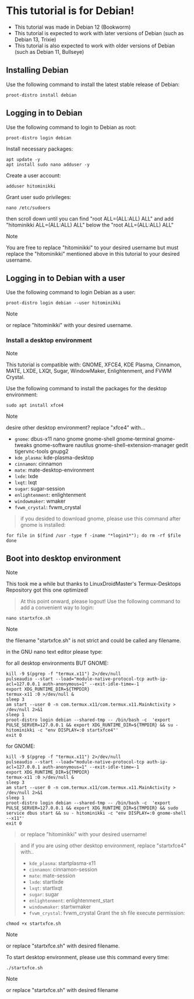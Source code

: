 # This tutorial is for Debian!
- This tutorial was made in Debian 12 (Bookworm)
- This tutorial is expected to work with later versions of Debian (such as Debian 13, Trixie)
- This tutorial is also expected to work with older
versions of Debian (such as Debian 11, Bullseye)

## Installing Debian
Use the following command to install the latest stable release of Debian:
```
proot-distro install debian
```

## Logging in to Debian
Use the following command to login to Debian as root:
```
proot-distro login debian
```
Install necessary packages:
```
apt update -y
apt install sudo nano adduser -y
```
Create a user account:
```
adduser hitominikki
```
Grant user sudo privileges:
```
nano /etc/sudoers
```
then scroll down until you can find "root ALL=(ALL:ALL) ALL"
and add "hitominikki ALL=(ALL:ALL) ALL" below the "root ALL=(ALL:ALL) ALL"
> [!NOTE]
> You are free to replace "hitominikki" to your desired username but must replace the "hitominikki" mentioned above in this tutorial to your desired username.

## Logging in to Debian with a user
Use the following command to login Debian as a user:
```
proot-distro login debian --user hitominikki
```
> [!NOTE]
> or replace "hitominikki" with your desired username.

### Install a desktop environment
> [!NOTE]
> This tutorial is compatible with: GNOME,  XFCE4, KDE Plasma, Cinnamon, MATE, LXDE, LXQt, Sugar, WindowMaker, Enlightenment, and FVWM Crystal.

Use the following command to install the packages for the desktop environment:
  
```
sudo apt install xfce4
```
> [!NOTE]
> desire other desktop environment? replace "xfce4" with...
> * `gnome`: dbus-x11 nano gnome gnome-shell gnome-terminal gnome-tweaks gnome-software nautilus gnome-shell-extension-manager gedit tigervnc-tools gnupg2
> * `kde_plasma`: kde-plasma-desktop
> * `cinnamon`: cinnamon
> * `mate`: mate-desktop-environment
> * `lxde`: lxde
> * `lxqt`: lxqt
> * `sugar`: sugar-session
> * `enlightenment`: enlightenment
> * `windowmaker`: wmaker
> * `fvwm_crystal`: fvwm_crystal

> if you desided to download gnome, please use this command after gnome is installed:
```
for file in $(find /usr -type f -iname "*login1*"); do rm -rf $file
done
```
## Boot into desktop environment
> [!NOTE]
> This took me a while but thanks to LinuxDroidMaster's Termux-Desktops Repository got this one optimized!

> At this point onward, please logout!
Use the following command to add a convenient way to login:
```
nano startxfce.sh
```
> [!NOTE]
> the filename "startxfce.sh" is not strict and could be called any filename.

in the GNU nano text editor please type:

for all desktop environments BUT GNOME:
```
kill -9 $(pgrep -f "termux.x11") 2>/dev/null
pulseaudio --start --load="module-native-protocol-tcp auth-ip-acl=127.0.0.1 auth-anonymous=1" --exit-idle-time=-1
export XDG_RUNTIME_DIR=${TMPDIR}
termux-x11 :0 >/dev/null &
sleep 3
am start --user 0 -n com.termux.x11/com.termux.x11.MainActivity > /dev/null 2>&1
sleep 1
proot-distro login debian --shared-tmp -- /bin/bash -c  'export PULSE_SERVER=127.0.0.1 && export XDG_RUNTIME_DIR=${TMPDIR} && su - hitominikki -c "env DISPLAY=:0 startxfce4"'
exit 0
```
for GNOME:
```
kill -9 $(pgrep -f "termux.x11") 2>/dev/null
pulseaudio --start --load="module-native-protocol-tcp auth-ip-acl=127.0.0.1 auth-anonymous=1" --exit-idle-time=-1
export XDG_RUNTIME_DIR=${TMPDIR}
termux-x11 :0 >/dev/null &
sleep 3
am start --user 0 -n com.termux.x11/com.termux.x11.MainActivity > /dev/null 2>&1
sleep 1
proot-distro login debian --shared-tmp -- /bin/bash -c  'export PULSE_SERVER=127.0.0.1 && export XDG_RUNTIME_DIR=${TMPDIR} && sudo service dbus start && su - hitominikki -c "env DISPLAY=:0 gnome-shell --x11"'
exit 0
```
> or replace "hitominikki" with your desired username!

> and if you are using other desktop environment, replace "startxfce4" with..
> * `kde_plasma`: startplasma-x11
> * `cinnamon`: cinnamon-session
> * `mate`: mate-session
> * `lxde`: startlxde
> * `lxqt`: startlxqt
> * `sugar`: sugar
> * `enlightenment`: enlightenment_start
> * `windowmaker`: startwmaker
> * `fvwm_crystal`: fvwm_crystal
Grant the sh file execute permission:
```
chmod +x startxfce.sh
```
> [!NOTE]
> or replace "startxfce.sh" with desired filename.

To start desktop environment, please use this command every time:
```
./startxfce.sh
```
> [!NOTE]
> or replace "startxfce.sh" with desired filename
